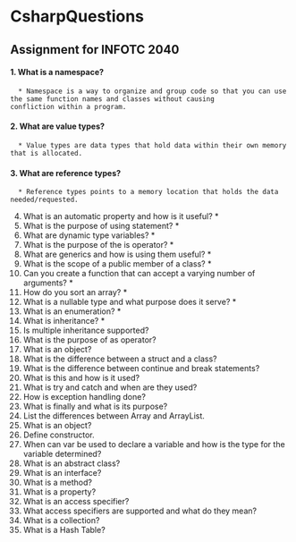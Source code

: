 # CsharpQuestions
## Assignment for INFOTC 2040 


#### 1. What is a namespace?
      * Namespace is a way to organize and group code so that you can use the same function names and classes without causing         confliction within a program. 
      
#### 2. What are value types? 

      * Value types are data types that hold data within their own memory that is allocated.
      
#### 3. What are reference types?

      * Reference types points to a memory location that holds the data needed/requested.
      
4. What is an automatic property and how is it useful?
      *
5. What is the purpose of using statement?
      *
6. What are dynamic type variables?
      *
7. What is the purpose of the is operator?
      *
8. What are generics and how is using them useful?
      *
9. What is the scope of a public member of a class?
      *
10. Can you create a function that can accept a varying number of arguments?
      *
11. How do you sort an array?
      *
12. What is a nullable type and what purpose does it serve?
      *
13. What is an enumeration?
      *
14. What is inheritance?
      *
15. Is multiple inheritance supported?
16. What is the purpose of as operator?
17. What is an object?
18. What is the difference between a struct and a class?
19. What is the difference between continue and break statements?
20. What is this and how is it used?
21. What is try and catch and when are they used?
22. How is exception handling done?
23. What is finally and what is its purpose?
24. List the differences between Array and ArrayList.
25. What is an object?
26. Define constructor.
27. When can var be used to declare a variable and how is the type for the variable determined?
28. What is an abstract class?
29. What is an interface?
30. What is a method?
31. What is a property?
32. What is an access specifier?
33. What access specifiers are supported and what do they mean?
34. What is a collection?
35. What is a Hash Table?

